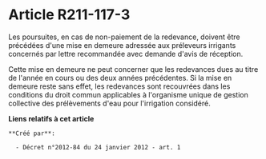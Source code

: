 # Article R211-117-3

Les poursuites, en cas de non-paiement de la redevance, doivent être précédées d'une mise en demeure adressée aux préleveurs
irrigants concernés par lettre recommandée avec demande d'avis de réception. 

Cette mise en demeure ne peut concerner que les redevances dues au titre de l'année en cours ou des deux années précédentes.
Si la mise en demeure reste sans effet, les redevances sont recouvrées dans les conditions du droit commun applicables à
l'organisme unique de gestion collective des prélèvements d'eau pour l'irrigation considéré.

**Liens relatifs à cet article**

	**Créé par**:

	  - Décret n°2012-84 du 24 janvier 2012 - art. 1

